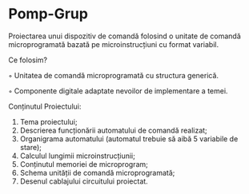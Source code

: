 # Pomp-Grup
Proiectarea unui dispozitiv de comandă folosind o unitate de comandă microprogramată bazată pe microinstrucțiuni cu format variabil.

Ce folosim?

◦ Unitatea de comandă microprogramată cu structura generică.

◦ Componente digitale adaptate nevoilor de implementare a temei.


Conținutul Proiectului:
1. Tema proiectului;
2. Descrierea funcționării automatului de comandă realizat;
3. Organigrama automatului (automatul trebuie să aibă 5 variabile de stare);
4. Calculul lungimii microinstrucțiunii;
5. Conținutul memoriei de microprogram;
6. Schema unității de comandă microprogramată;
7. Desenul cablajului circuitului proiectat.

